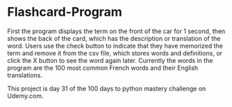 # Flashcard-Program

First the program displays the term on the front of the car for 1 second, then shows the back of the card, which has the description or translation of the word. Users use the check button to indicate that they have memorized the term and remove it from the csv file, which stores words and definitions, or click the X button to see the word again later. Currently the words in the program are the 100 most common French words and their English translations. 

This project is day 31 of the 100 days to python mastery challenge on Udemy.com. 

